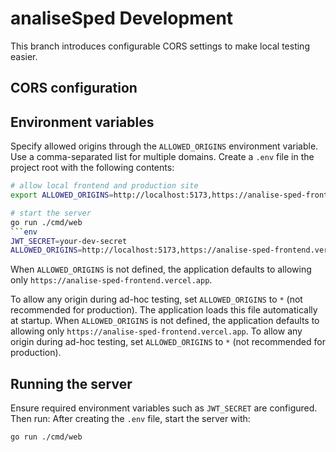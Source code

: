 # analiseSped Development

This branch introduces configurable CORS settings to make local testing easier.

## CORS configuration
## Environment variables

Specify allowed origins through the `ALLOWED_ORIGINS` environment variable. Use a comma-separated list for multiple domains.
Create a `.env` file in the project root with the following contents:

```bash
# allow local frontend and production site
export ALLOWED_ORIGINS=http://localhost:5173,https://analise-sped-frontend.vercel.app

# start the server
go run ./cmd/web
```env
JWT_SECRET=your-dev-secret
ALLOWED_ORIGINS=http://localhost:5173,https://analise-sped-frontend.vercel.app
```

When `ALLOWED_ORIGINS` is not defined, the application defaults to allowing only `https://analise-sped-frontend.vercel.app`.

To allow any origin during ad-hoc testing, set `ALLOWED_ORIGINS` to `*` (not recommended for production).
The application loads this file automatically at startup. When `ALLOWED_ORIGINS` is not defined, the application defaults to allowing only `https://analise-sped-frontend.vercel.app`. To allow any origin during ad-hoc testing, set `ALLOWED_ORIGINS` to `*` (not recommended for production).

## Running the server

Ensure required environment variables such as `JWT_SECRET` are configured. Then run:
After creating the `.env` file, start the server with:

```bash
go run ./cmd/web
```
